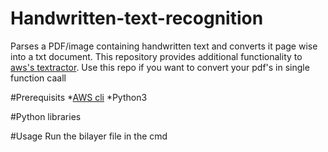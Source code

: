 # Handwritten-text-recognition
Parses a PDF/image containing handwritten text and converts it page wise into a txt document. This repository provides additional functionality to [aws's textractor](https://github.com/aws-samples/amazon-textract-textractor). Use this repo if you want to convert your pdf's in single function caall

#Prerequisits
*[AWS cli](https://docs.aws.amazon.com/cli/latest/userguide/cli-chap-install.html)
*Python3

#Python libraries

#Usage
Run the bilayer file in the cmd 
